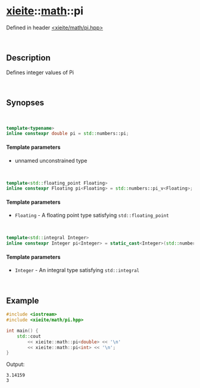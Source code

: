 # [xieite](../xieite.md)\:\:[math](../math.md)\:\:pi
Defined in header [<xieite/math/pi.hpp>](../../include/xieite/math/pi.hpp)

&nbsp;

## Description
Defines integer values of Pi

&nbsp;

## Synopses

&nbsp;

```cpp
template<typename>
inline constexpr double pi = std::numbers::pi;
```
#### Template parameters
- unnamed unconstrained type

&nbsp;

```cpp
template<std::floating_point Floating>
inline constexpr Floating pi<Floating> = std::numbers::pi_v<Floating>;
```
#### Template parameters
- `Floating` - A floating point type satisfying `std::floating_point`

&nbsp;

```cpp
template<std::integral Integer>
inline constexpr Integer pi<Integer> = static_cast<Integer>(std::numbers::pi);
```
#### Template parameters
- `Integer` - An integral type satisfying `std::integral`

&nbsp;

## Example
```cpp
#include <iostream>
#include <xieite/math/pi.hpp>

int main() {
    std::cout
        << xieite::math::pi<double> << '\n'
        << xieite::math::pi<int> << '\n';
}
```
Output:
```
3.14159
3
```
